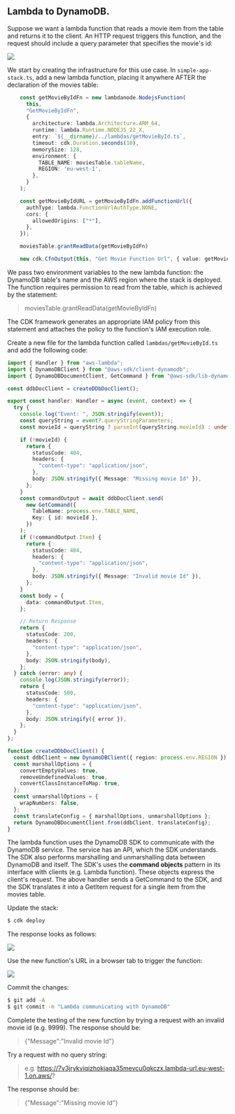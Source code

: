 ## Lambda to DynamoDB.

Suppose we want a lambda function that reads a movie item from the table and returns it to the client. An HTTP request triggers this function, and the request should include a query parameter that specifies the movie's id:

![][getmovie]

We start by creating the infrastructure for this use case. In `simple-app-stack.ts`, add a new lambda function, placing it anywhere AFTER the declaration of the movies table:
~~~ts
    const getMovieByIdFn = new lambdanode.NodejsFunction(
      this,
      "GetMovieByIdFn",
      {
        architecture: lambda.Architecture.ARM_64,
        runtime: lambda.Runtime.NODEJS_22_X,
        entry: `${__dirname}/../lambdas/getMovieById.ts`,
        timeout: cdk.Duration.seconds(10),
        memorySize: 128,
        environment: {
          TABLE_NAME: moviesTable.tableName,
          REGION: 'eu-west-1',
        },
      }
    );

    const getMovieByIdURL = getMovieByIdFn.addFunctionUrl({
      authType: lambda.FunctionUrlAuthType.NONE,
      cors: {
        allowedOrigins: ["*"],
      },
    });

    moviesTable.grantReadData(getMovieByIdFn)

    new cdk.CfnOutput(this, "Get Movie Function Url", { value: getMovieByIdURL.url });
~~~
We pass two environment variables to the new lambda function: the DynamoDB table's name and the AWS region where the stack is deployed. The function requires permission to read from the table, which is achieved by the statement:

>    moviesTable.grantReadData(getMovieByIdFn)

The CDK framework generates an appropriate IAM policy from this statement and attaches the policy to the function's IAM execution role.

Create a new file for the lambda function called `lambdas/getMovieById.ts` and add the following code:
~~~ts
import { Handler } from "aws-lambda";
import { DynamoDBClient } from "@aws-sdk/client-dynamodb";
import { DynamoDBDocumentClient, GetCommand } from "@aws-sdk/lib-dynamodb";

const ddbDocClient = createDDbDocClient();

export const handler: Handler = async (event, context) => {
  try {
    console.log("Event: ", JSON.stringify(event));
    const queryString = event?.queryStringParameters;
    const movieId = queryString ? parseInt(queryString.movieId) : undefined;

    if (!movieId) {
      return {
        statusCode: 404,
        headers: {
          "content-type": "application/json",
        },
        body: JSON.stringify({ Message: "Missing movie Id" }),
      };
    }
    const commandOutput = await ddbDocClient.send(
      new GetCommand({
        TableName: process.env.TABLE_NAME,
        Key: { id: movieId },
      })
    );
    if (!commandOutput.Item) {
      return {
        statusCode: 404,
        headers: {
          "content-type": "application/json",
        },
        body: JSON.stringify({ Message: "Invalid movie Id" }),
      };
    }
    const body = {
      data: commandOutput.Item,
    };

    // Return Response
    return {
      statusCode: 200,
      headers: {
        "content-type": "application/json",
      },
      body: JSON.stringify(body),
    };
  } catch (error: any) {
    console.log(JSON.stringify(error));
    return {
      statusCode: 500,
      headers: {
        "content-type": "application/json",
      },
      body: JSON.stringify({ error }),
    };
  }
};

function createDDbDocClient() {
  const ddbClient = new DynamoDBClient({ region: process.env.REGION });
  const marshallOptions = {
    convertEmptyValues: true,
    removeUndefinedValues: true,
    convertClassInstanceToMap: true,
  };
  const unmarshallOptions = {
    wrapNumbers: false,
  };
  const translateConfig = { marshallOptions, unmarshallOptions };
  return DynamoDBDocumentClient.from(ddbClient, translateConfig);
}
~~~
The lambda function uses the DynamoDB SDK to communicate with the DynamoDB service. The service has an API, which the SDK understands. The SDK also performs marshalling and unmarshalling data between DynamoDB and itself. The SDK's uses the __command objects__ pattern in its interface with clients (e.g. Lambda function). These objects express the client's request. The above handler sends a GetCommand to the SDK, and the SDK translates it into a GetItem request for a single item from the movies table. 

Update the stack:
~~~bash
$ cdk deploy
~~~
The response looks as follows:

![][getitemdeploy]

Use the new function's URL in a browser tab to trigger the function:

![][getmovie]

Commit the changes:
~~~bash
$ git add -A
$ git commit -m "Lambda communicating with DynamoDB"
~~~
Complete the testing of the new function by trying a request with an invalid movie id (e.g. 9999). The response should be:
      
>{"Message":"Invalid movie Id"}

Try a request with no query string:
      
>e.g. https://7v3jrykviqizhokjaqa35mevcu0qkczx.lambda-url.eu-west-1.on.aws/? 

The response should be:

>{"Message":"Missing movie Id"}

[getmovie]: ./img/getmovie.png
[getitemdeploy]: ./img/getitemdeploy.png
